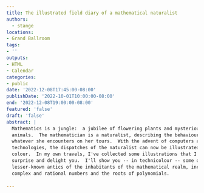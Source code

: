 ```yaml
---
title: The illustrated field diary of a mathematical naturalist
authors:
  - stange
locations:
- Grand Ballroom
tags:
- ''
outputs:
- HTML
- Calendar
categories:
- public
date: '2022-12-08T17:45:00-08:00'
publishDate: '2022-10-01T10:00:00-08:00'
end: '2022-12-08T19:00:00-08:00'
featured: 'false'
draft: 'false'
abstract: |
  Mathematics is a jungle:  a jubilee of flowering plants and mysterious
  animals.  The mathematician is a naturalist, describing the behaviours of
  whatever she encounters on her tours.  With the advent of computers and modern
  technologies, the dispatches of the naturalist can now be illustrated in full
  colour.  In my own travels, I've collected some illustrations that I hope will
  surprise and delight you.  I'll show you -- in technicolour -- some of the
  lesser-known antics of the inhabitants of the mathematical realm, including
  complex and rational numbers and the roots of polynomials.

---
```

<div class="container mt-4">
  <div class="row">
    <div class="col-12 col-md-4">
      <img
        class="medium-zoom-image img-zoomable mx-auto d-block"
        data-zoom-src="c2.png"
        src="c2.webp"
        alt=""
        data-zoomable="true"
      />
    </div>
    <div class="col-12 col-md-4">
      <img
        class="medium-zoom-image img-zoomable mx-auto d-block"
        data-zoom-src="c3.png"
        src="c3.webp"
        alt=""
        data-zoomable="true"
      />
    </div>
    <div class="col-12 col-md-4">
      <img
        class="medium-zoom-image img-zoomable mx-auto d-block"
        data-zoom-src="c4.png"
        src="c4.webp"
        alt=""
        data-zoomable="true"
      />
    </div>
  </div>
</div>

